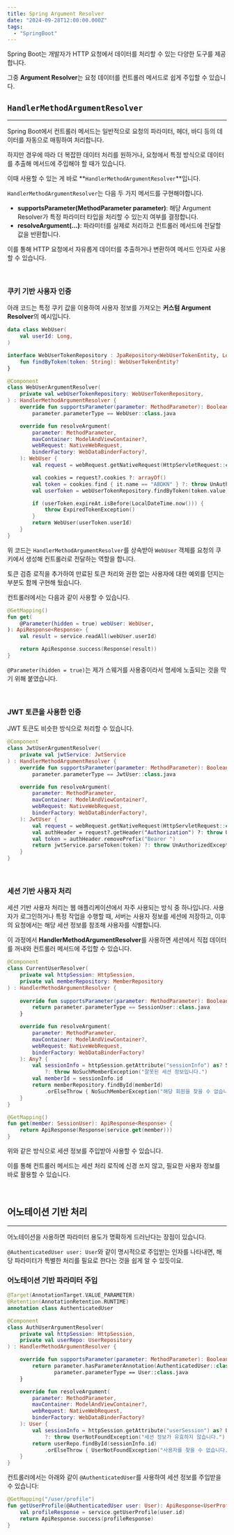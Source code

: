 ```yaml
---
title: Spring Argument Resolver
date: "2024-09-28T12:00:00.000Z"
tags:  
  - "SpringBoot"
---
```


Spring Boot는 개발자가 HTTP 요청에서 데이터를 처리할 수 있는 다양한 도구를 제공합니다. 

그중 **Argument Resolver**는 요청 데이터를 컨트롤러 메서드로 쉽게 주입할 수 있습니다.

## `HandlerMethodArgumentResolver`
---

Spring Boot에서 컨트롤러 메서드는 일반적으로 요청의 파라미터, 헤더, 바디 등의 데이터를 자동으로 매핑하여 처리합니다.

하지만 경우에 따라 더 복잡한 데이터 처리를 원하거나, 요청에서 특정 방식으로 데이터를 추출해 메서드에 주입해야 할 때가 있습니다. 

이때 사용할 수 있는 게 바로 **`HandlerMethodArgumentResolver`**입니다.

`HandlerMethodArgumentResolver`는 다음 두 가지 메서드를 구현해야합니다.

- **supportsParameter(MethodParameter parameter)**: 해당 Argument Resolver가 특정 파라미터 타입을 처리할 수 있는지 여부를 결정합니다.
- **resolveArgument(...)**: 파라미터를 실제로 처리하고 컨트롤러 메서드에 전달할 값을 반환합니다.

이를 통해 HTTP 요청에서 자유롭게 데이터를 추출하거나 변환하여 메서드 인자로 사용할 수 있습니다.

<br>

### 쿠키 기반 사용자 인증

아래 코드는 특정 쿠키 값을 이용하여 사용자 정보를 가져오는 **커스텀 Argument Resolver**의 예시입니다.

```kotlin
data class WebUser(
    val userId: Long,
)
```

```kotlin
interface WebUserTokenRepository : JpaRepository<WebUserTokenEntity, Long> {
    fun findByToken(token: String): WebUserTokenEntity?
}
```

```kotlin
@Component
class WebUserArgumentResolver(
    private val webUserTokenRepository: WebUserTokenRepository,
) : HandlerMethodArgumentResolver {
    override fun supportsParameter(parameter: MethodParameter): Boolean =
        parameter.parameterType == WebUser::class.java

    override fun resolveArgument(
        parameter: MethodParameter,
        mavContainer: ModelAndViewContainer?,
        webRequest: NativeWebRequest,
        binderFactory: WebDataBinderFactory?,
    ): WebUser {
        val request = webRequest.getNativeRequest(HttpServletRequest::class.java)

        val cookies = request?.cookies ?: arrayOf()
        val token = cookies.find { it.name == "ABDKN" } ?: throw UnAuthorizedException()
        val userToken = webUserTokenRepository.findByToken(token.value) ?: throw UnAuthorizedException()

        if (userToken.expireAt.isBefore(LocalDateTime.now())) {
            throw ExpiredTokenException()
        }
        return WebUser(userToken.userId)
    }
}
```

위 코드는 `HandlerMethodArgumentResolver`를 상속받아 `WebUser` 객체를 요청의 쿠키에서 생성해 컨트롤러로 전달하는 역할을 합니다. 

토큰 검증 로직을 추가하여 만료된 토큰 처리와 권한 없는 사용자에 대한 예외를 던지는 부분도 함께 구현해 뒀습니다.


컨트롤러에서는 다음과 같이 사용할 수 있습니다.

```kotlin
@GetMapping()
fun get(
    @Parameter(hidden = true) webUser: WebUser,
): ApiResponse<Response> {
    val result = service.readAll(webUser.userId)

    return ApiResponse.success(Response(result))
}
```

`@Parameter(hidden = true)`는 제가 스웨거를 사용중이라서 명세에 노출되는 것을 막기 위해 붙였습니다.

<br>

### JWT 토큰을 사용한 인증

JWT 토큰도 비슷한 방식으로 처리할 수 있습니다.


```kotlin
@Component
class JwtUserArgumentResolver(
    private val jwtService: JwtService
) : HandlerMethodArgumentResolver {
    override fun supportsParameter(parameter: MethodParameter): Boolean =
        parameter.parameterType == JwtUser::class.java

    override fun resolveArgument(
        parameter: MethodParameter,
        mavContainer: ModelAndViewContainer?,
        webRequest: NativeWebRequest,
        binderFactory: WebDataBinderFactory?,
    ): JwtUser {
        val request = webRequest.getNativeRequest(HttpServletRequest::class.java)
        val authHeader = request?.getHeader("Authorization") ?: throw UnAuthorizedException()
        val token = authHeader.removePrefix("Bearer ")
        return jwtService.parseToken(token) ?: throw UnAuthorizedException()
    }
}
```

<br>

### 세션 기반 사용자 처리


세션 기반 사용자 처리는 웹 애플리케이션에서 자주 사용되는 방식 중 하나입니다. 
사용자가 로그인하거나 특정 작업을 수행할 때, 서버는 사용자 정보를 세션에 저장하고, 
이후의 요청에서는 해당 세션 정보를 참조해 사용자를 식별합니다. 

이 과정에서 **HandlerMethodArgumentResolver**를 사용하면 세션에서 직접 데이터를 꺼내와 
컨트롤러 메서드에 주입할 수 있습니다.


```kotlin
@Component
class CurrentUserResolver(
    private val httpSession: HttpSession,
    private val memberRepository: MemberRepository
) : HandlerMethodArgumentResolver {
    
    override fun supportsParameter(parameter: MethodParameter): Boolean {
        return parameter.parameterType == SessionUser::class.java
    }

    override fun resolveArgument(
        parameter: MethodParameter,
        mavContainer: ModelAndViewContainer?,
        webRequest: NativeWebRequest,
        binderFactory: WebDataBinderFactory?
    ): Any? {
        val sessionInfo = httpSession.getAttribute("sessionInfo") as? SessionInfo
            ?: throw NoSuchMemberException("잘못된 세션 정보입니다.")
        val memberId = sessionInfo.id
        return memberRepository.findById(memberId)
            .orElseThrow { NoSuchMemberException("해당 회원을 찾을 수 없습니다.") }
    }
}
```

```kotlin
@GetMapping()
fun get(member: SessionUser): ApiResponse<Response> {
    return ApiResponse(Response(service.get(member)))
}
```

위와 같은 방식으로 세션 정보를 주입받아 사용할 수 있습니다. 

이를 통해 컨트롤러 메서드는 세션 처리 로직에 신경 쓰지 않고, 필요한 사용자 정보를 바로 활용할 수 있습니다.

<br>

## 어노테이션 기반 처리

---

어노테이션을 사용하면 파라미터 용도가 명확하게 드러난다는 장점이 있습니다.

`@AuthenticatedUser user: User`와 같이 명시적으로 주입받는 인자를 나타내면, 해당 파라미터가 특별한 처리를 필요로 한다는 것을 쉽게 알 수 있듯이요.


### 어노테이션 기반 파라미터 주입

```kotlin
@Target(AnnotationTarget.VALUE_PARAMETER)
@Retention(AnnotationRetention.RUNTIME)
annotation class AuthenticatedUser
```

```kotlin
@Component
class AuthUserArgumentResolver(
    private val httpSession: HttpSession,
    private val userRepo: UserRepository
) : HandlerMethodArgumentResolver {

    override fun supportsParameter(parameter: MethodParameter): Boolean {
        return parameter.hasParameterAnnotation(AuthenticatedUser::class.java) &&
               parameter.parameterType == User::class.java
    }

    override fun resolveArgument(
        parameter: MethodParameter,
        mavContainer: ModelAndViewContainer?,
        webRequest: NativeWebRequest,
        binderFactory: WebDataBinderFactory?
    ): User {
        val sessionInfo = httpSession.getAttribute("userSession") as? UserSession
            ?: throw UserNotFoundException("세션 정보가 유효하지 않습니다.")
        return userRepo.findById(sessionInfo.id)
            .orElseThrow { UserNotFoundException("사용자를 찾을 수 없습니다.") }
    }
}
```

컨트롤러에서는 아래와 같이 `@AuthenticatedUser`를 사용하여 세션 정보를 주입받을 수 있습니다:

```kotlin
@GetMapping("/user/profile")
fun getUserProfile(@AuthenticatedUser user: User): ApiResponse<UserProfileResponse> {
    val profileResponse = service.getUserProfile(user.id)
    return ApiResponse.success(profileResponse)
}
```


